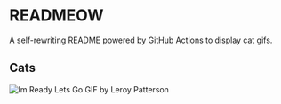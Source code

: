 # READMEOW

A self-rewriting README powered by GitHub Actions to display cat gifs.

## Cats

![Im Ready Lets Go GIF by Leroy Patterson](https://media4.giphy.com/media/CjmvTCZf2U3p09Cn0h/200.gif?cid=9acd02dan5ayqnkrizyntlv9qdtm1d9zvy61zvl0ahmc7mk7&ep=v1_gifs_search&rid=200.gif&ct=g)
